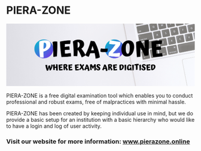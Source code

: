 # PIERA-ZONE
![](https://github.com/AST07/PIERA-ZONE/blob/v1.2.1-win/Resources/Banner.png)

PIERA-ZONE is a free digital examination tool which enables you to conduct professional and robust exams, free of malpractices with minimal hassle.

PIERA-ZONE has been created by keeping individual use in mind, but we do provide a basic setup for an institution with a basic hierarchy who would like to have a login and log of user activity.

### Visit our website for more information: www.pierazone.online
